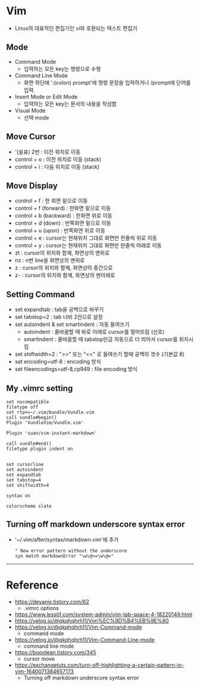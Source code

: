 # Vim

- Linux의 대표적인 편집기인 vi와 호환되는 텍스트 편집기

## Mode

- Command Mode
    - 입력하는 모든 key는 명령으로 수행
- Command Line Mode
    - 화면 하단에 ':(colon) prompt'에 명령 문장을 입력하거나 /prompt에 단어를 입력
- Insert Mode or Edit Mode
    - 입력하는 모든 key는 문서의 내용을 작성함
- Visual Mode
    - 선택 mode

## Move Cursor

- '(쉴표) 2번 : 이전 위치로 이동
- control + o : 이전 위치로 이동 (stack)
- control + i : 다음 위치로 이동 (stack)

## Move Display

- control + f : 한 회면 밑으로 이동
- control + f (forward) : 한화면 밑으로 이동
- control + b (backward) : 한화면 위로 이동
- control + d (down) : 반쪽화면 밑으로 이동
- control + u (upon) : 반쪽화면 위로 이동
- control + e : cursor는 현재위치 그대로 화면만 한줄씩 위로 이동
- control + y : cursor는 현재위치 그대로 화면만 한줄씩 아래로 이동 
- zt : cursor의 위치와 함께, 화면상의 맨위로 
- nz : n번 line을 화면상의 맨위로 
- z : cursor의 위치와 함께, 화면상의 중간으로 
- z- : cursor의 위치와 함께, 화면상의 맨아래로 

## Setting Command

- set expandtab : tab을 공백으로 바꾸기
- set tabstop=2 : tab 너비 2칸으로 설정
- set autoindent & set smartindent : 자동 들여쓰기
    - autoindent : 줄바꿈할 때 바로 아래로 cursor를 떨어뜨림 (선호)
    - smartindent : 줄바꿈할 때 tabstop만금 자동으로 더 띄어서 cursor를 위치시킴
- set shiftwidth=2 : ">>" 또는 "<<" 로 들여쓰기 할때 공백의 갯수 (기본값 8)
- set encoding=utf-8 : encoding 방식
- set fileencodings=utf-8,cp949 : file encoding 방식

## My .vimrc setting

```
set nocompatible
filetype off
set rtp+=~/.vim/bundle/Vundle.vim
call vundle#begin()
Plugin 'VundleVim/Vundle.vim'

Plugin 'suan/vim-instant-markdown'

call vundle#end()
filetype plugin indent on


set cursorline
set autoindent
set expandtab
set tabstop=4
set shiftwidth=4

syntax on

colorscheme slate
```

## Turning off markdown underscore syntax error

- '~/.vim/after/syntax/markdown.vim'에 추가
    ```
    " New error pattern without the underscore
    syn match markdownError "\w\@<=\w\@="
    ```

---

# Reference

- https://devanix.tistory.com/62
    - .vimrc options
- https://www.lesstif.com/system-admin/vim-tab-space-4-18220149.html
- https://velog.io/@qkqhqhrh11/Vim%EC%9D%B4%EB%9E%80
- https://velog.io/@qkqhqhrh11/Vim-Command-mode
    - command mode
- https://velog.io/@qkqhqhrh11/Vim-Command-Line-mode
    - command line mode
- https://booolean.tistory.com/345
    - cursor move
- https://exchangetuts.com/turn-off-highlighting-a-certain-pattern-in-vim-1640071384657173
    - Turning off markdown underscore syntax error
